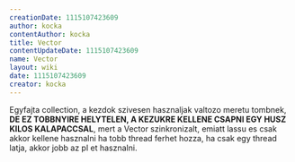 ```yaml
---
creationDate: 1115107423609 
author: kocka 
contentAuthor: kocka 
title: Vector 
contentUpdateDate: 1115107423609 
name: Vector 
layout: wiki 
date: 1115107423609 
creator: kocka 
---
```



Egyfajta collection, a kezdok szivesen hasznaljak valtozo meretu tombnek, __DE EZ TOBBNYIRE HELYTELEN, A KEZUKRE KELLENE CSAPNI EGY HUSZ KILOS KALAPACCSAL__, mert a Vector szinkronizalt, emiatt lassu es csak akkor kellene hasznalni ha tobb thread ferhet hozza, ha csak egy thread latja, akkor jobb az pl et hasznalni.
